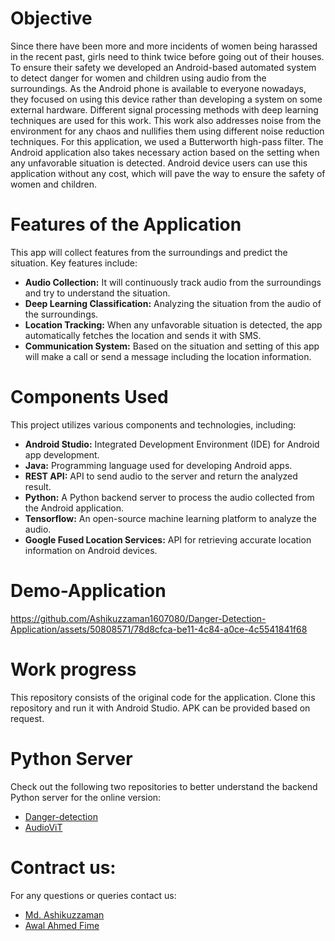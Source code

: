 # Objective 

Since there have been more and more incidents of women being harassed in the recent past, girls need to think twice before going out of their houses. To ensure their safety we developed an Android-based automated system to detect danger for women and children using audio from the surroundings. As the Android phone is available to everyone nowadays, they focused on using this device rather than developing a system on some external hardware. Different signal processing methods with deep learning techniques are used for this work. This work also addresses noise from the environment for any chaos and nullifies them using different noise reduction techniques. For this application, we used a Butterworth high-pass filter. The Android application also takes necessary action based on the setting when any unfavorable situation is detected. Android device users can use this application without any cost, which will pave the way to ensure the safety of women and children.

# Features of the Application

This app will collect features from the surroundings and predict the situation. Key features include:

* **Audio Collection:** It will continuously track audio from the surroundings and try to understand the situation.
* **Deep Learning Classification:** Analyzing the situation from the audio of the surroundings.
* **Location Tracking:** When any unfavorable situation is detected, the app automatically fetches the location and sends it with SMS.
* **Communication System:** Based on the situation and setting of this app will make a call or send a message including the location information.


# Components Used
This project utilizes various components and technologies, including:

* **Android Studio:** Integrated Development Environment (IDE) for Android app development. 
* **Java:** Programming language used for developing Android apps.
* **REST API:** API to send audio to the server and return the analyzed result.
* **Python:** A Python backend server to process the audio collected from the Android application.
* **Tensorflow:** An open-source machine learning platform to analyze the audio.
* **Google Fused Location Services:** API for retrieving accurate location information on Android devices.

# Demo-Application

https://github.com/Ashikuzzaman1607080/Danger-Detection-Application/assets/50808571/78d8cfca-be11-4c84-a0ce-4c5541841f68


# Work progress

This repository consists of the original code for the application. Clone this repository and run it with Android Studio. APK can be provided based on request.

# Python Server

Check out the following two repositories to better understand the backend Python server for the online version:

* [Danger-detection](https://github.com/awal-ahmed/Danger-detection)
* [AudioViT](https://github.com/awal-ahmed/AudioViT)

# Contract us:

For any questions or queries contact us:
* [Md. Ashikuzzaman](ashik.kanon683@gmail.com)
* [Awal Ahmed Fime](awalahmedfime984@gmail.com)
